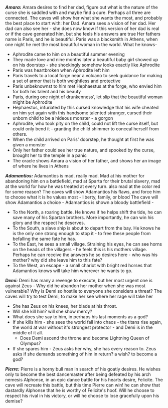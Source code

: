 ***Amara:***
Amara desires to find her dad, figure out what is the nature of the curse she is saddled with and maybe find a cure. Perhaps all three are connected.
The caves will show her what she wants the most, and probably the best place to start with: her Dad.
Amara sees a vision of her dad. 
Her dad can also see her - she does now know if this version of her dad is real or if the cave generated him, but she feels his answers are true
Her fathers name is Paris, and he is beautiful.
Paris was a blacksmith in Athens, when one night he met the most beautiful woman in the world.
What he knows- 
- Aphrodite came to him on a beautiful summer evening
- They made love and nine months later a beautiful baby girl showed up on his doorstep - she shockingly somehow looks exactly like Aphrodite
- Paris was heartbroken when Aphrodite left him
- Paris travels to a local forge near a volcano to seek guidance for making a set of armor that is both weightless and protective
- Paris unbeknownst to him met Hephaestus at the forge, who envied him for both his talent and his beauty
- Paris, during one night of drunkenness', let slip that the beautiful woman might be Aphrodite
- Hephaestus, infuriated by this cursed knowledge that his wife cheated on him yet again with this handsome talented stranger, cursed their unborn child to be a hideous monster - a gorgon
- Aphrodite, who took pity on the child, could not lift the curse itself, but could only bend it - granting the child shimmer to conceal herself from others.
- When the child arrived on Paris' doorstep, he thought at first he was given a monster
- Only her father could see her true nature, and spooked by the curse, brought her to the temple in a panic 
- The oracle shows Amara a vision of her father, and shows her an image of where he lives in Athens

***Adamantios:***
Adamantios is mad. really mad. Mad at his mother for abandoning him on a battlefield, mad at Sparta for their brutal slavery, mad at the world for how he was treated at every turn. also mad at the color red for some reason?
The caves will show Adamantios his flaws, and force him to choose what it is he values most - liberty, family, or blood
The cave will show Adamantios a choice - 
Adamantios is shown a bloody battlefield -
- To the North,  a roaring battle. He knows if he helps shift the tide, he can save many of his Spartan brothers. More importantly, he can win his glory and the respect he deserves.
- To the South, a slave ship is about to depart from the bay. He knows he is the only one strong enough to stop it - to free these people from befalling the same fate he has.
- To the East, he sees a small village. Straining his eyes, he can see horns on the heads of the villagers - he feels this is his mothers village. Perhaps he can receive the answers he so desires here - who was his mother? why did she leave him to this fate?
- To the West, an escape - a small chariot with bright red horses that Adamantios knows will take him wherever he wants to go. 

***Demi:***
Demi has many a revenge to execute, but her most urgent one is against Zeus - Why did he abandon her mother when she was most vulnerable?
Why is Demi so hostile to everyone she considers a threat?
The caves will try to test Demi, to make her see where her rage will take her
- She has Zeus on his knees, her blade at his throat. 
- Will she kill him? will she show mercy? 
- What does she say to him, in perhaps his last moments as a god?
- If she kills him - she sees the world fall into chaos - the titans rise again, the world at war without it's strongest protector - and Demi is in the middle of it all. 
	- Does Demi ascend the throne and become Lightning Queen of Olympus?
- If she spares him - Zeus asks her why, she has every reason to. 
  Zeus asks if she demands something of him in return? 
  a wish? 
  to become a god?

***Pierre:***
Pierre is a horny bull man in search of his goatly desires. He wishes only to become the best dancemaster after being defeated by his arch nemesis Alphonse, in an epic dance battle for his hearts desire, Felicite.
The cave will recreate this battle, but this time Pierre can win! he can show that dastardly Alphonse that he is worthy of Felicite's hoof. 
Will he choose to respect his rival in his victory, or will he choose to lose gracefully upon his demise?

